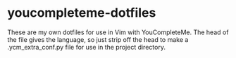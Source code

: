 # youcompleteme-dotfiles

These are my own dotfiles for use in Vim with YouCompleteMe.  The head of the file gives the language, so just strip off the head to make a .ycm_extra_conf.py file for use in the project directory.
